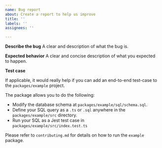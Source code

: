 ```yaml
---
name: Bug report
about: Create a report to help us improve
title: ''
labels: ''
assignees: ''

---
```


**Describe the bug**
A clear and description of what the bug is.

**Expected behavior**
A clear and concise description of what you expected to happen.

**Test case**

If applicable, it would really help if you can add an end-to-end test-case to the `packages/example` project.

The package allows you to do the following:
- Modify the database schema at `packages/example/sql/schema.sql`.
- Define your SQL query as a `.ts` or `.sql` anywhere in the `packages/example/src` directory.
- Run your SQL as a Jest test case in `packages/example/src/index.test.ts`

Please refer to `contributing.md` for details on how to run the `example` package.
